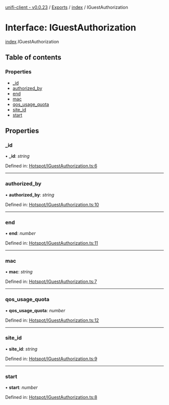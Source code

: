 [unifi-client - v0.0.23](../README.md) / [Exports](../modules.md) / [index](../modules/index.md) / IGuestAuthorization

# Interface: IGuestAuthorization

[index](../modules/index.md).IGuestAuthorization

## Table of contents

### Properties

- [\_id](index.iguestauthorization.md#_id)
- [authorized\_by](index.iguestauthorization.md#authorized_by)
- [end](index.iguestauthorization.md#end)
- [mac](index.iguestauthorization.md#mac)
- [qos\_usage\_quota](index.iguestauthorization.md#qos_usage_quota)
- [site\_id](index.iguestauthorization.md#site_id)
- [start](index.iguestauthorization.md#start)

## Properties

### \_id

• **\_id**: *string*

Defined in: [Hotspot/IGuestAuthorization.ts:6](https://github.com/thib3113/unifi-client/blob/6f21a04/src/Hotspot/IGuestAuthorization.ts#L6)

___

### authorized\_by

• **authorized\_by**: *string*

Defined in: [Hotspot/IGuestAuthorization.ts:10](https://github.com/thib3113/unifi-client/blob/6f21a04/src/Hotspot/IGuestAuthorization.ts#L10)

___

### end

• **end**: *number*

Defined in: [Hotspot/IGuestAuthorization.ts:11](https://github.com/thib3113/unifi-client/blob/6f21a04/src/Hotspot/IGuestAuthorization.ts#L11)

___

### mac

• **mac**: *string*

Defined in: [Hotspot/IGuestAuthorization.ts:7](https://github.com/thib3113/unifi-client/blob/6f21a04/src/Hotspot/IGuestAuthorization.ts#L7)

___

### qos\_usage\_quota

• **qos\_usage\_quota**: *number*

Defined in: [Hotspot/IGuestAuthorization.ts:12](https://github.com/thib3113/unifi-client/blob/6f21a04/src/Hotspot/IGuestAuthorization.ts#L12)

___

### site\_id

• **site\_id**: *string*

Defined in: [Hotspot/IGuestAuthorization.ts:9](https://github.com/thib3113/unifi-client/blob/6f21a04/src/Hotspot/IGuestAuthorization.ts#L9)

___

### start

• **start**: *number*

Defined in: [Hotspot/IGuestAuthorization.ts:8](https://github.com/thib3113/unifi-client/blob/6f21a04/src/Hotspot/IGuestAuthorization.ts#L8)
